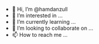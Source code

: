 - 👋 Hi, I’m @hamdanzull
- 👀 I’m interested in ...
- 🌱 I’m currently learning ...
- 💞️ I’m looking to collaborate on ...
- 📫 How to reach me ...

<!---
hamdanzull/hamdanzull is a ✨ special ✨ repository because its `README.md` (this file) appears on your GitHub profile.
You can click the Preview link to take a look at your changes.
--->
